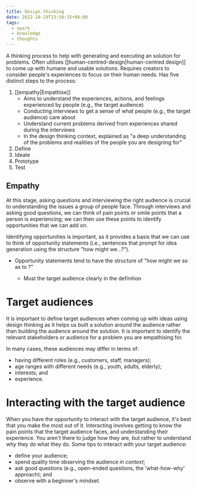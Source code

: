 ```yaml
---
title: Design thinking
date: 2022-10-19T13:50:15+08:00
tags:
  - spark
  - knowledge
  - thoughts
---
```


A thinking process to help with generating and executing an solution for problems. Often utilises [[human-centred-design|human-centred design]] to come up with humane and usable solutions. Requires creators to consider people's experiences to focus on their human needs. Has five distinct steps to the process:

1. [[empathy|Empathise]]
	- Aims to understand the experiences, actions, and feelings experienced by people (e.g., the target audience)
	- Conducting interviews to get a sense of what people (e.g., the target audience) care about
	- Understand current problems derived from experiences shared during the interviews
	- In the design thinking context, explained as "a deep understanding of the problems and realities of the people you are designing for"
2. Define
3. Ideate
4. Prototype
5. Test

## Empathy
At this stage, asking questions and interviewing the right audience is crucial to understanding the issues a group of people face. Through interviews and asking good questions, we can think of pain points or smile points that a person is experiencing; we can then use these points to identify opportunities that we can add on.

Identifying opportunities is important, as it provides a basis that we can use to think of opportunity statements (i.e., sentences that prompt for idea generation using the structure "how might we...?").
- Opportunity statements tend to have the structure of "how might we <problem with user> so as to <impact>?"
	- Must the target audience clearly in the definition

# Target audiences

It is important to define target audiences when coming up with ideas using design thinking as it helps us built a solution around the audience rather than building the audience around the solution. It is important to identify the relevant stakeholders or audience for a problem you are empathising for.

In many cases, these audiences may differ in terms of:

- having different roles (e.g., customers, staff, managers);
- age ranges with different needs (e.g., youth, adults, elderly);
- interests; and
- experience.

# Interacting with the target audience

When you have the opportunity to interact with the target audience, it's best that you make the most out of it. Interacting involves getting to know the pain points that the target audience faces, and understanding their experience. You aren't there to judge how they are, but rather to understand why they do what they do. Some tips to interact with your target audience:

- define your audience;
- spend quality time observing the audience *in context*;
- ask good questions (e.g., open-ended questions, the 'what-how-why' approach); and
- observe with a beginner's mindset.